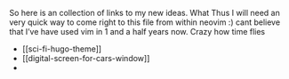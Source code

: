 So here is an collection of links to my new ideas. What Thus I will need an very quick way to come right to this file from within neovim :) cant believe that I’ve have used vim in 1 and a half years now. Crazy how time flies
* [[sci-fi-hugo-theme]]
* [[digital-screen-for-cars-window]]
* 
